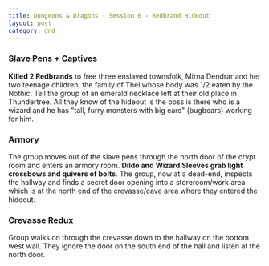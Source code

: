 ```yaml
---
title: Dungeons & Dragons - Session 6 - Redbrand Hideout
layout: post
category: dnd
---
```


### Slave Pens + Captives
**Killed 2 Redbrands** to free three enslaved townsfolk, Mirna Dendrar and her
two teenage children, the family of Thel whose body was 1/2 eaten by the Nothic.
Tell the group of an emerald necklace left at their old place in Thundertree.
All they know of the hideout is the boss is there who is a wizard and he has
"tall, furry monsters with big ears" (bugbears) working for him.

### Armory
The group moves out of the slave pens through the north door of the crypt room
and enters an armory room. **Dildo and Wizard Sleeves grab light crossbows and
quivers of bolts**. The group, now at a dead-end, inspects the hallway and finds
a secret door opening into a storeroom/work area which is at the north end of
the crevasse/cave area where they entered the hideout.

### Crevasse Redux
Group walks on through the crevasse down to the hallway on the bottom west wall.
They ignore the door on the south end of the hall and listen at the north door.


